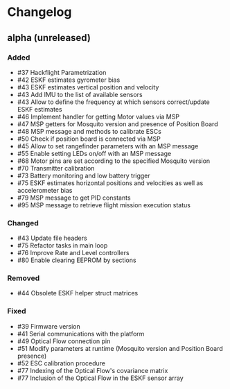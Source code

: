# Changelog

## alpha (unreleased)

### Added

* #37 Hackflight Parametrization
* #42 ESKF estimates gyrometer bias
* #43 ESKF estimates vertical position and velocity
* #43 Add IMU to the list of available sensors 
* #43 Allow to define the frequency at which sensors correct/update ESKF estimates
* #46 Implement handler for getting Motor values via MSP
* #47 MSP getters for Mosquito version and presence of Position Board
* #48 MSP message and methods to calibrate ESCs
* #50 Check if position board is connected via MSP
* #45 Allow to set rangefinder parameters with an MSP message
* #55 Enable setting LEDs on/off with an MSP message
* #68 Motor pins are set according to the specified Mosquito version
* #70 Transmitter calibration
* #73 Battery monitoring and low battery trigger
* #75 ESKF estimates horizontal positions and velocities as well as accelerometer bias
* #79 MSP message to get PID constants
* #95 MSP message to retrieve flight mission execution status

### Changed

* #43 Update file headers
* #75 Refactor tasks in main loop
* #76 Improve Rate and Level controllers 
* #80 Enable clearing EEPROM by sections

### Removed

* #44 Obsolete ESKF helper struct matrices

### Fixed

* #39 Firmware version
* #41 Serial communications with the platform
* #49 Optical Flow connection pin
* #51 Modify parameters at runtime (Mosquito version and Position Board presence)
* #52 ESC calibration procedure
* #77 Indexing of the Optical Flow's covariance matrix
* #77 Inclusion of the Optical Flow in the ESKF sensor array
